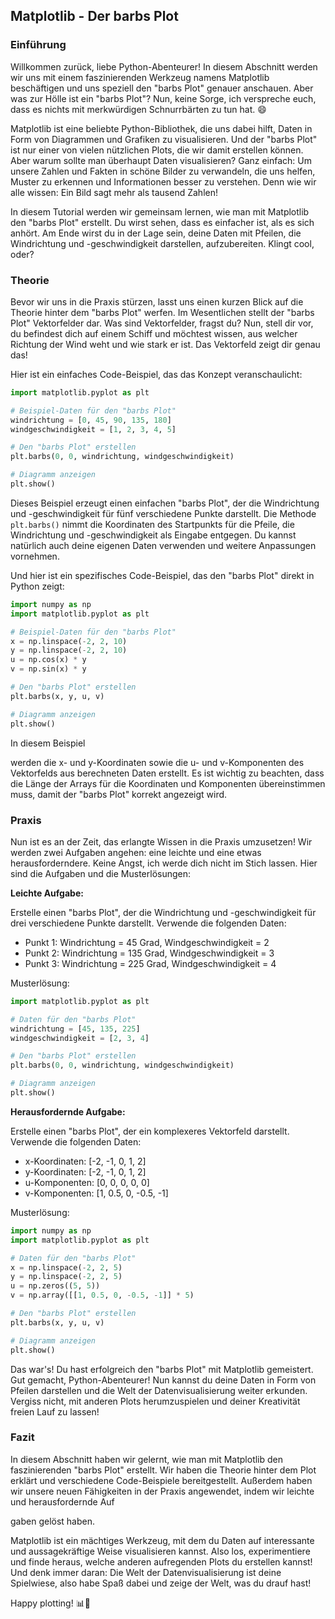 ## Matplotlib - Der barbs Plot

### Einführung

Willkommen zurück, liebe Python-Abenteurer! In diesem Abschnitt werden wir uns mit einem faszinierenden Werkzeug namens Matplotlib beschäftigen und uns speziell den "barbs Plot" genauer anschauen. Aber was zur Hölle ist ein "barbs Plot"? Nun, keine Sorge, ich verspreche euch, dass es nichts mit merkwürdigen Schnurrbärten zu tun hat. 😄

Matplotlib ist eine beliebte Python-Bibliothek, die uns dabei hilft, Daten in Form von Diagrammen und Grafiken zu visualisieren. Und der "barbs Plot" ist nur einer von vielen nützlichen Plots, die wir damit erstellen können. Aber warum sollte man überhaupt Daten visualisieren? Ganz einfach: Um unsere Zahlen und Fakten in schöne Bilder zu verwandeln, die uns helfen, Muster zu erkennen und Informationen besser zu verstehen. Denn wie wir alle wissen: Ein Bild sagt mehr als tausend Zahlen!

In diesem Tutorial werden wir gemeinsam lernen, wie man mit Matplotlib den "barbs Plot" erstellt. Du wirst sehen, dass es einfacher ist, als es sich anhört. Am Ende wirst du in der Lage sein, deine Daten mit Pfeilen, die Windrichtung und -geschwindigkeit darstellen, aufzubereiten. Klingt cool, oder?

### Theorie

Bevor wir uns in die Praxis stürzen, lasst uns einen kurzen Blick auf die Theorie hinter dem "barbs Plot" werfen. Im Wesentlichen stellt der "barbs Plot" Vektorfelder dar. Was sind Vektorfelder, fragst du? Nun, stell dir vor, du befindest dich auf einem Schiff und möchtest wissen, aus welcher Richtung der Wind weht und wie stark er ist. Das Vektorfeld zeigt dir genau das!

Hier ist ein einfaches Code-Beispiel, das das Konzept veranschaulicht:

```python
import matplotlib.pyplot as plt

# Beispiel-Daten für den "barbs Plot"
windrichtung = [0, 45, 90, 135, 180]
windgeschwindigkeit = [1, 2, 3, 4, 5]

# Den "barbs Plot" erstellen
plt.barbs(0, 0, windrichtung, windgeschwindigkeit)

# Diagramm anzeigen
plt.show()
```

Dieses Beispiel erzeugt einen einfachen "barbs Plot", der die Windrichtung und -geschwindigkeit für fünf verschiedene Punkte darstellt. Die Methode `plt.barbs()` nimmt die Koordinaten des Startpunkts für die Pfeile, die Windrichtung und -geschwindigkeit als Eingabe entgegen. Du kannst natürlich auch deine eigenen Daten verwenden und weitere Anpassungen vornehmen.

Und hier ist ein spezifisches Code-Beispiel, das den "barbs Plot" direkt in Python zeigt:

```python
import numpy as np
import matplotlib.pyplot as plt

# Beispiel-Daten für den "barbs Plot"
x = np.linspace(-2, 2, 10)
y = np.linspace(-2, 2, 10)
u = np.cos(x) * y
v = np.sin(x) * y

# Den "barbs Plot" erstellen
plt.barbs(x, y, u, v)

# Diagramm anzeigen
plt.show()
```

In diesem Beispiel

 werden die x- und y-Koordinaten sowie die u- und v-Komponenten des Vektorfelds aus berechneten Daten erstellt. Es ist wichtig zu beachten, dass die Länge der Arrays für die Koordinaten und Komponenten übereinstimmen muss, damit der "barbs Plot" korrekt angezeigt wird.

### Praxis

Nun ist es an der Zeit, das erlangte Wissen in die Praxis umzusetzen! Wir werden zwei Aufgaben angehen: eine leichte und eine etwas herausforderndere. Keine Angst, ich werde dich nicht im Stich lassen. Hier sind die Aufgaben und die Musterlösungen:

**Leichte Aufgabe:**

Erstelle einen "barbs Plot", der die Windrichtung und -geschwindigkeit für drei verschiedene Punkte darstellt. Verwende die folgenden Daten:

- Punkt 1: Windrichtung = 45 Grad, Windgeschwindigkeit = 2
- Punkt 2: Windrichtung = 135 Grad, Windgeschwindigkeit = 3
- Punkt 3: Windrichtung = 225 Grad, Windgeschwindigkeit = 4

Musterlösung:

```python
import matplotlib.pyplot as plt

# Daten für den "barbs Plot"
windrichtung = [45, 135, 225]
windgeschwindigkeit = [2, 3, 4]

# Den "barbs Plot" erstellen
plt.barbs(0, 0, windrichtung, windgeschwindigkeit)

# Diagramm anzeigen
plt.show()
```

**Herausfordernde Aufgabe:**

Erstelle einen "barbs Plot", der ein komplexeres Vektorfeld darstellt. Verwende die folgenden Daten:

- x-Koordinaten: [-2, -1, 0, 1, 2]
- y-Koordinaten: [-2, -1, 0, 1, 2]
- u-Komponenten: [0, 0, 0, 0, 0]
- v-Komponenten: [1, 0.5, 0, -0.5, -1]

Musterlösung:

```python
import numpy as np
import matplotlib.pyplot as plt

# Daten für den "barbs Plot"
x = np.linspace(-2, 2, 5)
y = np.linspace(-2, 2, 5)
u = np.zeros((5, 5))
v = np.array([[1, 0.5, 0, -0.5, -1]] * 5)

# Den "barbs Plot" erstellen
plt.barbs(x, y, u, v)

# Diagramm anzeigen
plt.show()
```

Das war's! Du hast erfolgreich den "barbs Plot" mit Matplotlib gemeistert. Gut gemacht, Python-Abenteurer! Nun kannst du deine Daten in Form von Pfeilen darstellen und die Welt der Datenvisualisierung weiter erkunden. Vergiss nicht, mit anderen Plots herumzuspielen und deiner Kreativität freien Lauf zu lassen!

### Fazit

In diesem Abschnitt haben wir gelernt, wie man mit Matplotlib den faszinierenden "barbs Plot" erstellt. Wir haben die Theorie hinter dem Plot erklärt und verschiedene Code-Beispiele bereitgestellt. Außerdem haben wir unsere neuen Fähigkeiten in der Praxis angewendet, indem wir leichte und herausfordernde Auf

gaben gelöst haben.

Matplotlib ist ein mächtiges Werkzeug, mit dem du Daten auf interessante und aussagekräftige Weise visualisieren kannst. Also los, experimentiere und finde heraus, welche anderen aufregenden Plots du erstellen kannst! Und denk immer daran: Die Welt der Datenvisualisierung ist deine Spielwiese, also habe Spaß dabei und zeige der Welt, was du drauf hast!

Happy plotting! 📊🎉